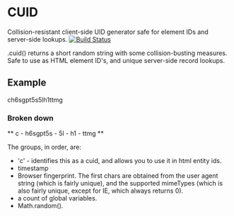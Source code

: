 # CUID

Collision-resistant client-side UID generator safe for element IDs and server-side lookups. [![Build Status](https://secure.travis-ci.org/dilvie/cuid.png)](http://travis-ci.org/dilvie/cuid)

.cuid() returns a short random string with some collision-busting measures. Safe to use as HTML element ID's, and unique server-side record lookups.

## Example

ch6sgpt5s5lh1ttmg

### Broken down

** c - h6sgpt5s - 5l - h1 - ttmg **

The groups, in order, are:

* 'c' - identifies this as a cuid, and allows you to use it in html entity ids.
* timestamp
* Browser fingerprint. The first chars are obtained from the user agent string (which is fairly unique), and the supported mimeTypes (which is also fairly unique, except for IE, which always returns 0).
* a count of global variables.
* Math.random().